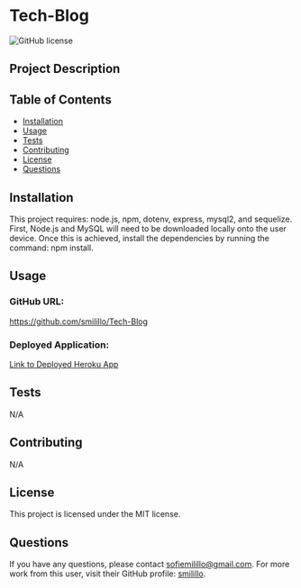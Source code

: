 # Tech-Blog

![GitHub license](https://img.shields.io/badge/license-MIT-blue.svg)

## Project Description 

  
## Table of Contents
- [Installation](#installation)
- [Usage](#usage)
- [Tests](#tests)
- [Contributing](#contributing)
- [License](#license)
- [Questions](#questions)

## Installation
This project requires: node.js, npm, dotenv, express, mysql2, and sequelize. First, Node.js and MySQL will need to be downloaded locally onto the user device. Once this is achieved, install the dependencies by running the command: npm install. 

## Usage 


### GitHub URL:
https://github.com/smilillo/Tech-Blog

### Deployed Application:
[Link to Deployed Heroku App]()

## Tests
N/A

## Contributing
N/A 
  
## License
This project is licensed under the MIT license.
 
## Questions
If you have any questions, please contact sofiemilillo@gmail.com. For more work from this user, visit their GitHub profile: [smilillo](https://github.com/smilillo).